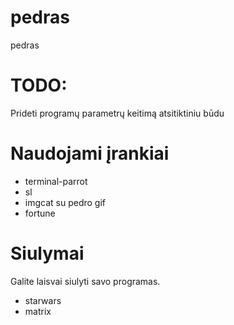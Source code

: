 # pedras
pedras

# TODO:
Prideti programų parametrų keitimą atsitiktiniu būdu


# Naudojami įrankiai

<ul>
<li>terminal-parrot</li>
<li>sl</li>
<li>imgcat su pedro gif</li>
<li>fortune</li>
</ul>

# Siulymai

Galite laisvai siulyti savo programas.

<ul>
<li>starwars</li>
<li>matrix</li>
</ul>